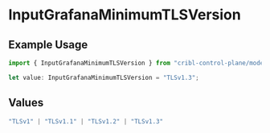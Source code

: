 # InputGrafanaMinimumTLSVersion

## Example Usage

```typescript
import { InputGrafanaMinimumTLSVersion } from "cribl-control-plane/models";

let value: InputGrafanaMinimumTLSVersion = "TLSv1.3";
```

## Values

```typescript
"TLSv1" | "TLSv1.1" | "TLSv1.2" | "TLSv1.3"
```